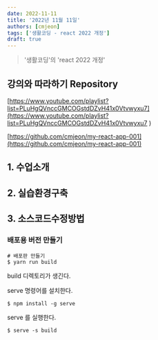 ```yaml
---
date: 2022-11-11
title: '2022년 11월 11일'
authors: [cmjeon]
tags: ['생활코딩 - react 2022 개정']
draft: true
---
```


> '생활코딩'의 'react 2022 개정'

## 강의와 따라하기 Repository

[https://www.youtube.com/playlist?list=PLuHgQVnccGMCOGstdDZvH41x0Vtvwyxu7](https://www.youtube.com/playlist?list=PLuHgQVnccGMCOGstdDZvH41x0Vtvwyxu7 )

[https://github.com/cmjeon/my-react-app-001](https://github.com/cmjeon/my-react-app-001)

## 1. 수업소개

## 2. 실습환경구축

## 3. 소스코드수정방법

<!--truncate-->

### 배포용 버전 만들기

```shell
# 배포판 만들기
$ yarn run build
```

build 디렉토리가 생긴다.

serve 명령어를 설치한다.

```shell
$ npm install -g serve
```

serve 를 실행한다.

```shell
$ serve -s build
```

